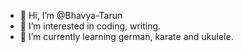 - 👋 Hi, I’m @Bhavya-Tarun
- 👀 I’m interested in coding, writing.
- 🌱 I’m currently learning german, karate and ukulele.


<!---
Bhavya-Tarun/Bhavya-Tarun is a ✨ special ✨ repository because its `README.md` (this file) appears on your GitHub profile.
You can click the Preview link to take a look at your changes.
--->
